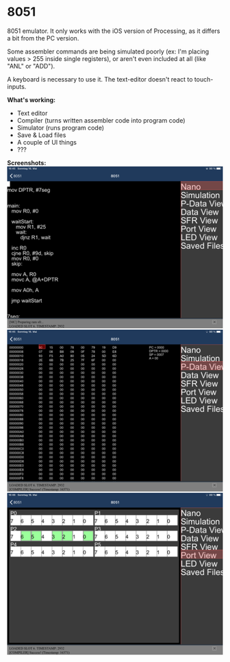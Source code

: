 # 8051
8051 emulator. It only works with the iOS version of Processing, as it differs a bit from the PC version.

Some assembler commands are being simulated poorly (ex: I'm placing values > 255 inside single registers), or aren't even included at all (like "ANL" or "ADD").

A keyboard is necessary to use it. The text-editor doesn't react to touch-inputs.

**What's working:**
* Text editor
* Compiler (turns written assembler code into program code)
* Simulator (runs program code)
* Save & Load files
* A couple of UI things
* ???

**Screenshots:**
![Text Editor](screenshots/848626E8-4539-4FB7-BACA-1B60F2890343.png)
![Compiled Program Data](screenshots/0ABF7464-E023-4B4B-873D-4821FCCBD1F9.png)
![Port view](screenshots/94E3CF9B-C707-4DEF-9E79-A954BA0EA8B3.png)
